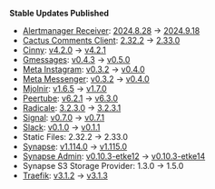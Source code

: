 **Stable Updates Published**

* [Alertmanager Receiver](https://github.com/metio/matrix-alertmanager-receiver): [2024.8.28](https://github.com/metio/matrix-alertmanager-receiver/releases/tag/2024.8.28) -> [2024.9.18](https://github.com/metio/matrix-alertmanager-receiver/releases/tag/2024.9.18)
* [Cactus Comments Client](https://gitlab.com/cactus-comments/cactus-client): [2.32.2](https://gitlab.com/cactus-comments/cactus-client/-/tags/2.32.2) -> [2.33.0](https://gitlab.com/cactus-comments/cactus-client/-/tags/2.33.0)
* [Cinny](https://github.com/ajbura/cinny): [v4.2.0](https://github.com/ajbura/cinny/releases/tag/v4.2.0) -> [v4.2.1](https://github.com/ajbura/cinny/releases/tag/v4.2.1)
* [Gmessages](https://github.com/mautrix/gmessages): [v0.4.3](https://github.com/mautrix/gmessages/releases/tag/v0.4.3) -> [v0.5.0](https://github.com/mautrix/gmessages/releases/tag/v0.5.0)
* [Meta Instagram](https://github.com/mautrix/meta): [v0.3.2](https://github.com/mautrix/meta/releases/tag/v0.3.2) -> [v0.4.0](https://github.com/mautrix/meta/releases/tag/v0.4.0)
* [Meta Messenger](https://github.com/mautrix/meta): [v0.3.2](https://github.com/mautrix/meta/releases/tag/v0.3.2) -> [v0.4.0](https://github.com/mautrix/meta/releases/tag/v0.4.0)
* [Mjolnir](https://github.com/matrix-org/mjolnir): [v1.6.5](https://github.com/matrix-org/mjolnir/releases/tag/v1.6.5) -> [v1.7.0](https://github.com/matrix-org/mjolnir/releases/tag/v1.7.0)
* [Peertube](https://github.com/Chocobozzz/PeerTube): [v6.2.1](https://github.com/Chocobozzz/PeerTube/releases/tag/v6.2.1) -> [v6.3.0](https://github.com/Chocobozzz/PeerTube/releases/tag/v6.3.0)
* [Radicale](https://github.com/tomsquest/docker-radicale): [3.2.3.0](https://github.com/tomsquest/docker-radicale/releases/tag/3.2.3.0) -> [3.2.3.1](https://github.com/tomsquest/docker-radicale/releases/tag/3.2.3.1)
* [Signal](https://github.com/mautrix/signal): [v0.7.0](https://github.com/mautrix/signal/releases/tag/v0.7.0) -> [v0.7.1](https://github.com/mautrix/signal/releases/tag/v0.7.1)
* [Slack](https://github.com/mautrix/slack): [v0.1.0](https://github.com/mautrix/slack/releases/tag/v0.1.0) -> [v0.1.1](https://github.com/mautrix/slack/releases/tag/v0.1.1)
* Static Files: 2.32.2 -> 2.33.0
* [Synapse](https://github.com/element-hq/synapse): [v1.114.0](https://github.com/element-hq/synapse/releases/tag/v1.114.0) -> [v1.115.0](https://github.com/element-hq/synapse/releases/tag/v1.115.0)
* [Synapse Admin](https://github.com/etkecc/synapse-admin): [v0.10.3-etke12](https://github.com/etkecc/synapse-admin/releases/tag/v0.10.3-etke12) -> [v0.10.3-etke14](https://github.com/etkecc/synapse-admin/releases/tag/v0.10.3-etke14)
* Synapse S3 Storage Provider: 1.3.0 -> 1.5.0
* [Traefik](https://github.com/traefik/traefik): [v3.1.2](https://github.com/traefik/traefik/releases/tag/v3.1.2) -> [v3.1.3](https://github.com/traefik/traefik/releases/tag/v3.1.3)
